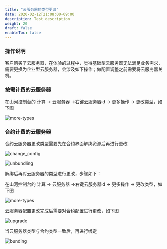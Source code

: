 ```yaml
---
title: "云服务器的类型更改"
date: 2020-02-12T21:08:00+09:00
description: Test description
weight: 20
draft: false
enableToc: false
---
```


### 操作说明

客户购买了云服务器，在体验的过程中，觉得基础型云服务器无法满足业务需求，需要更换为企业型云服务器，会涉及如下操作；做配置调整之前需要将云服务器关机。

### 按需计费的云服务器

在山河控制台的 计算 -> 云服务器 ->右键云服务器id -> 更多操作 -> 更改类型，如下图

![more-types](../../_images/more-types.jpg)

### 合约计费的云服务器

合约云服务器更改类型需要先在合约界面解绑资源后再进行更改

![change_config](../../_images/change_config.png)

![unbundling](../../_images/unbundling.png)

解绑后再对云服务器的类型进行更改，步骤如下：

在山河控制台的 计算 -> 云服务器 ->右键云服务器id -> 更多操作 -> 更改类型，如下图

![more-types](../../_images/more-types.jpg)

云服务器配置更改完成后需要对合约配置进行更改，如下图

![upgrade](../../_images/upgrade.png)

当云服务器类型与合约类型一致后，再进行绑定

![bunding](../../_images/bunding.png)